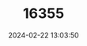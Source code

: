 ---
title: "16355"
category: "Partulina splendida"
draft: false
date: 2024-02-22 13:03:50
languages:
  English: ["Splendid Partulina"]
---